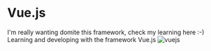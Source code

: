 # Vue.js
I'm really wanting domite this framework, check my learning here :-)
Learning and developing with the framework Vue.js
![vuejs](https://user-images.githubusercontent.com/79550534/172929356-eb918461-ef83-4f8f-ba07-264ea7f34e7e.png)
